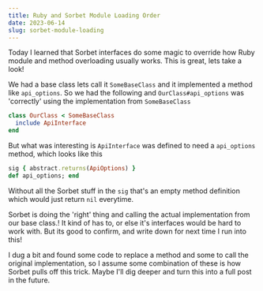 ```yaml
---
title: Ruby and Sorbet Module Loading Order
date: 2023-06-14
slug: sorbet-module-loading
---
```


Today I learned that Sorbet interfaces do some magic to override how Ruby
module and method overloading usually works. This is great, lets take a look!

We had a base class lets call it `SomeBaseClass` and it implemented a method like `api_options`.
So we had the following and `OurClass#api_options` was 'correctly' using the
implementation from `SomeBaseClass`

```ruby
class OurClass < SomeBaseClass
  include ApiInterface
end
```

But what was interesting is `ApiInterface` was defined to need a
`api_options` method, which looks like this

```ruby
sig { abstract.returns(ApiOptions) }
def api_options; end
```

Without all the Sorbet stuff in the `sig` that's an empty method definition which would
just return `nil` everytime.

Sorbet is doing the 'right' thing and calling the actual implementation
from our base class.! It kind of has to, or else it's interfaces would
be hard to work with.
But its good to confirm, and write down for next time I run into this!

I dug a bit and found some code to replace a method and some to call the original
implementation, so I assume some combination of these is how Sorbet pulls off this trick.
Maybe I'll dig deeper and turn this into a full post in the future.
